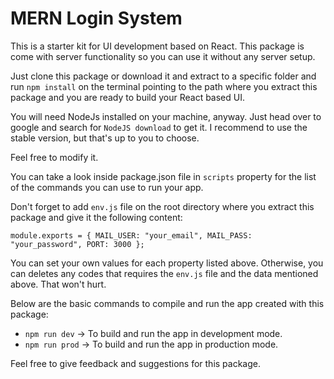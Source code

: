 # MERN Login System

This is a starter kit for UI development based on React. This package is come with server functionality so you can use it without any server setup.

Just clone this package or download it and extract to a specific folder and run `npm install` on the terminal pointing to the path where you extract this package and you are ready to build your React based UI.

You will need NodeJs installed on your machine, anyway. Just head over to google and search for `NodeJS download` to get it. I recommend to use the stable version, but that's up to you to choose.

Feel free to modify it.

You can take a look inside package.json file in `scripts` property for the list of the commands you can use to run your app.

Don't forget to add `env.js` file on the root directory where you extract this package and give it the following content:

`module.exports = { MAIL_USER: "your_email", MAIL_PASS: "your_password", PORT: 3000 };`

You can set your own values for each property listed above. Otherwise, you can deletes any codes that requires the `env.js` file and the data mentioned above. That won't hurt.

Below are the basic commands to compile and run the app created with this package:

- `npm run dev` -> To build and run the app in development mode.
- `npm run prod` -> To build and run the app in production mode.

Feel free to give feedback and suggestions for this package.
